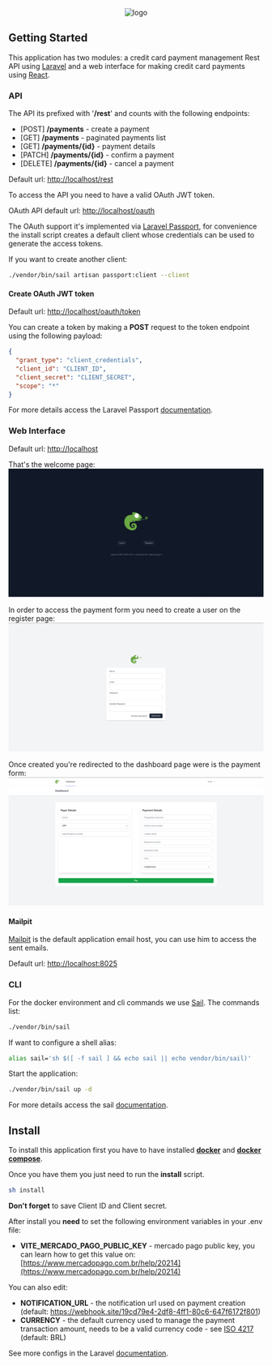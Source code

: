 <p align="center">
    <picture>
      <source media="(prefers-color-scheme: dark)" srcset="https://jaya.tech/images/logo-white.png" />
      <source media="(prefers-color-scheme: light)" srcset="https://jaya.tech/images/logo-black.png" />
      <img alt="logo" src="https://jaya.tech/images/logo-black.png" />
    </picture>
</p>

## Getting Started
This application has two modules: a credit card payment management Rest API using [Laravel](https://laravel.com/) and a web interface for making credit card payments using [React](https://react.dev/).

### API
The API its prefixed with '**/rest**' and counts with the following endpoints:

- \[POST\] **/payments** - create a payment
- \[​GET\] **/payments** - paginated payments list
- \[​GET\] **/payments/{id}** - payment details
- \[PATCH\] **/payments/{id}** - confirm a payment
- \[DELETE\] **/payments/{id}** - cancel a payment

Default url: [http://localhost/rest](http://localhost/rest)

To access the API you need to have a valid OAuth JWT token.

OAuth API default url: [http://localhost/oauth](http://localhost/oauth)

The OAuth support it's implemented via [Laravel Passport](https://laravel.com/docs/10.x/passport), for convenience the install script creates a default client whose credentials can be used to generate the access tokens.

If you want to create another client:
```sh
./vendor/bin/sail artisan passport:client --client
```

#### Create OAuth JWT token
Default url: [http://localhost/oauth/token](http://localhost/oauth/token)

You can create a token by making a **POST** request to the token endpoint using the following payload:
```json
{
  "grant_type": "client_credentials",
  "client_id": "CLIENT_ID",
  "client_secret": "CLIENT_SECRET",
  "scope": "*"
}
```

For more details access the Laravel Passport [documentation](https://laravel.com/docs/10.x/passport).

### Web Interface
Default url: [http://localhost](http://localhost)

That's the welcome page:
<img alt="welcome page" src="https://github.com/gabriel2m/jaya-credit-card-payment/blob/master/docs/img/welcome.png?raw=true" />

In order to access the payment form you need to create a user on the register page:
<img alt="register page" src="https://github.com/gabriel2m/jaya-credit-card-payment/blob/master/docs/img/register.png?raw=true" />

Once created you're redirected to the dashboard page were is the payment form:
<img alt="dashboard page" src="https://github.com/gabriel2m/jaya-credit-card-payment/blob/master/docs/img/dashboard.png?raw=true" />

#### Mailpit
[Mailpit](https://mailpit.axllent.org) is the default application email host, you can use him to access the sent emails.

Default url: [http://localhost:8025](http://localhost:8025)

### CLI
For the docker environment and cli commands we use [Sail](https://laravel.com/docs/10.x/sail). The commands list:
```sh
./vendor/bin/sail
```
If want to configure a shell alias:
```sh
alias sail='sh $([ -f sail ] && echo sail || echo vendor/bin/sail)'
```
Start the application:
```sh
./vendor/bin/sail up -d
```
For more details access the sail [documentation](https://laravel.com/docs/10.x/sail).

## Install
To install this application first you have to have installed **[docker](https://docs.docker.com/engine/install)** and **[docker compose](https://docs.docker.com/compose/install)**.

Once you have them you just need to run the **install** script.

```sh
sh install
```

**Don't forget** to save Client ID and Client secret.

After install you **need** to set the following environment variables in your .env file:
- **VITE_MERCADO_PAGO_PUBLIC_KEY** - mercado pago public key, you can learn how to get this value on: [https://www.mercadopago.com.br/help/20214](https://www.mercadopago.com.br/help/20214)

You can also edit:
- **NOTIFICATION_URL** - the notification url used on payment creation (default: https://webhook.site/19cd79e4-2df8-4ff1-80c6-647f6172f801)
- **CURRENCY** - the default currency used to manage the payment transaction amount, needs to be a valid currency code - see  [ISO 4217](https://en.wikipedia.org/wiki/ISO_4217) (default: BRL)

See more configs in the Laravel [documentation](https://laravel.com/docs/10.x).
